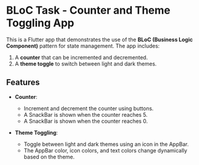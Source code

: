 # BLoC Task - Counter and Theme Toggling App

This is a Flutter app that demonstrates the use of the **BLoC (Business Logic Component)** pattern for state management. The app includes:

1. A **counter** that can be incremented and decremented.
2. A **theme toggle** to switch between light and dark themes.

## Features

- **Counter**:
  - Increment and decrement the counter using buttons.
  - A SnackBar is shown when the counter reaches 5.
  - A SnackBar is shown when the counter reaches 0.

- **Theme Toggling**:
  - Toggle between light and dark themes using an icon in the AppBar.
  - The AppBar color, icon colors, and text colors change dynamically based on the theme.


